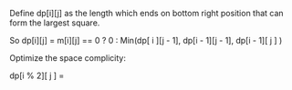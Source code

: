 Define dp[i][j] as the length which ends on bottom right position that can form the largest square.

So dp[i][j] = m[i][j] == 0 ? 0 : Min(dp[ i ][j - 1], dp[i - 1][j - 1], dp[i - 1][ j ] )

Optimize the space complicity: 

dp[i % 2][ j ] = 